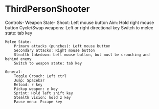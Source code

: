 # ThirdPersonShooter
 
Controls-
    Weapon State-
        Shoot: Left mouse button
        Aim: Hold right mouse button
        Cycle/Swap weapons: Left or right directional key
        Switch to melee state: tab key

    Melee State-
        Primary attacks (punches): Left mouse button
        Secondary attacks: Right mouse button
        Stealth takedown: Left mouse button, but must be crouching and behind enemy
        Switch to weapon state: tab key

    General-
        Toggle Crouch: Left ctrl
        Jump: Spacebar
        Reload: r key
        Pickup weapon: e key
        Sprint: Hold left shift key
        Stealth vision: hold z key
        Pause menu: Escape key

        